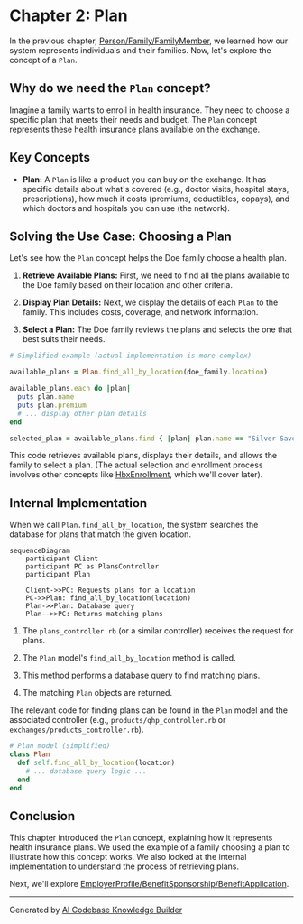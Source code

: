 # Chapter 2: Plan

In the previous chapter, [Person/Family/FamilyMember](01_person_family_familymember_.md), we learned how our system represents individuals and their families. Now, let's explore the concept of a `Plan`.

## Why do we need the `Plan` concept?

Imagine a family wants to enroll in health insurance. They need to choose a specific plan that meets their needs and budget.  The `Plan` concept represents these health insurance plans available on the exchange.

## Key Concepts

* **Plan:**  A `Plan` is like a product you can buy on the exchange. It has specific details about what's covered (e.g., doctor visits, hospital stays, prescriptions), how much it costs (premiums, deductibles, copays), and which doctors and hospitals you can use (the network).

## Solving the Use Case: Choosing a Plan

Let's see how the `Plan` concept helps the Doe family choose a health plan.

1. **Retrieve Available Plans:**  First, we need to find all the plans available to the Doe family based on their location and other criteria.

2. **Display Plan Details:**  Next, we display the details of each `Plan` to the family. This includes costs, coverage, and network information.

3. **Select a Plan:** The Doe family reviews the plans and selects the one that best suits their needs.

```ruby
# Simplified example (actual implementation is more complex)

available_plans = Plan.find_all_by_location(doe_family.location)

available_plans.each do |plan|
  puts plan.name
  puts plan.premium
  # ... display other plan details
end

selected_plan = available_plans.find { |plan| plan.name == "Silver Saver Plan" } # Example selection
```

This code retrieves available plans, displays their details, and allows the family to select a plan.  (The actual selection and enrollment process involves other concepts like [HbxEnrollment](04_hbxenrollment_.md), which we'll cover later).

## Internal Implementation

When we call `Plan.find_all_by_location`, the system searches the database for plans that match the given location.

```mermaid
sequenceDiagram
    participant Client
    participant PC as PlansController
    participant Plan

    Client->>PC: Requests plans for a location
    PC->>Plan: find_all_by_location(location)
    Plan->>Plan: Database query
    Plan-->>PC: Returns matching plans
```

1. The `plans_controller.rb` (or a similar controller) receives the request for plans.

2. The `Plan` model's `find_all_by_location` method is called.

3. This method performs a database query to find matching plans.

4. The matching `Plan` objects are returned.

The relevant code for finding plans can be found in the `Plan` model and the associated controller (e.g., `products/qhp_controller.rb` or `exchanges/products_controller.rb`).

```ruby
# Plan model (simplified)
class Plan
  def self.find_all_by_location(location)
    # ... database query logic ...
  end
end
```

## Conclusion

This chapter introduced the `Plan` concept, explaining how it represents health insurance plans. We used the example of a family choosing a plan to illustrate how this concept works. We also looked at the internal implementation to understand the process of retrieving plans.

Next, we'll explore [EmployerProfile/BenefitSponsorship/BenefitApplication](03_employerprofile_benefitsponsorship_benefitapplication_.md).


---

Generated by [AI Codebase Knowledge Builder](https://github.com/The-Pocket/Tutorial-Codebase-Knowledge)